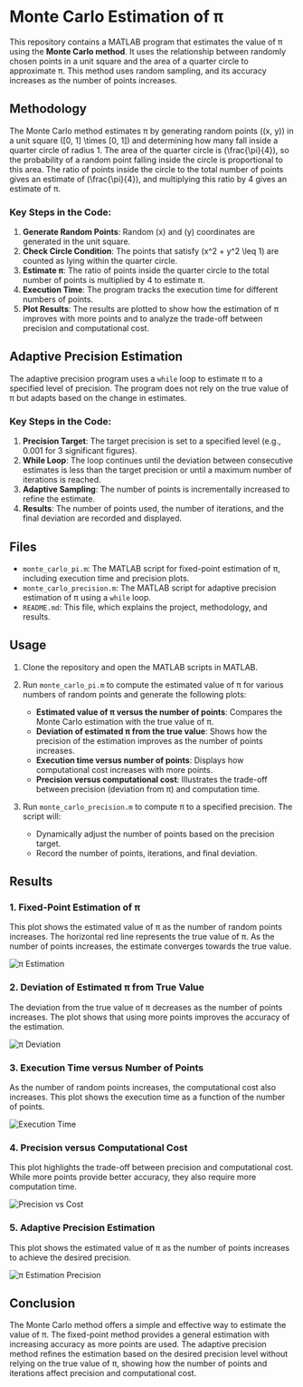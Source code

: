 # Monte Carlo Estimation of π

This repository contains a MATLAB program that estimates the value of π using the **Monte Carlo method**. It uses the relationship between randomly chosen points in a unit square and the area of a quarter circle to approximate π. This method uses random sampling, and its accuracy increases as the number of points increases.

## Methodology

The Monte Carlo method estimates π by generating random points \((x, y)\) in a unit square \([0, 1] \times [0, 1]\) and determining how many fall inside a quarter circle of radius 1. The area of the quarter circle is \(\frac{\pi}{4}\), so the probability of a random point falling inside the circle is proportional to this area. The ratio of points inside the circle to the total number of points gives an estimate of \(\frac{\pi}{4}\), and multiplying this ratio by 4 gives an estimate of π.

### Key Steps in the Code:
1. **Generate Random Points**: Random \(x\) and \(y\) coordinates are generated in the unit square.
2. **Check Circle Condition**: The points that satisfy \(x^2 + y^2 \leq 1\) are counted as lying within the quarter circle.
3. **Estimate π**: The ratio of points inside the quarter circle to the total number of points is multiplied by 4 to estimate π.
4. **Execution Time**: The program tracks the execution time for different numbers of points.
5. **Plot Results**: The results are plotted to show how the estimation of π improves with more points and to analyze the trade-off between precision and computational cost.

## Adaptive Precision Estimation

The adaptive precision program uses a `while` loop to estimate π to a specified level of precision. The program does not rely on the true value of π but adapts based on the change in estimates.

### Key Steps in the Code:
1. **Precision Target**: The target precision is set to a specified level (e.g., 0.001 for 3 significant figures).
2. **While Loop**: The loop continues until the deviation between consecutive estimates is less than the target precision or until a maximum number of iterations is reached.
3. **Adaptive Sampling**: The number of points is incrementally increased to refine the estimate.
4. **Results**: The number of points used, the number of iterations, and the final deviation are recorded and displayed.

## Files
- `monte_carlo_pi.m`: The MATLAB script for fixed-point estimation of π, including execution time and precision plots.
- `monte_carlo_precision.m`: The MATLAB script for adaptive precision estimation of π using a `while` loop.
- `README.md`: This file, which explains the project, methodology, and results.

## Usage
1. Clone the repository and open the MATLAB scripts in MATLAB.
2. Run `monte_carlo_pi.m` to compute the estimated value of π for various numbers of random points and generate the following plots:
   - **Estimated value of π versus the number of points**: Compares the Monte Carlo estimation with the true value of π.
   - **Deviation of estimated π from the true value**: Shows how the precision of the estimation improves as the number of points increases.
   - **Execution time versus number of points**: Displays how computational cost increases with more points.
   - **Precision versus computational cost**: Illustrates the trade-off between precision (deviation from π) and computation time.

3. Run `monte_carlo_precision.m` to compute π to a specified precision. The script will:
   - Dynamically adjust the number of points based on the precision target.
   - Record the number of points, iterations, and final deviation.

## Results

### 1. Fixed-Point Estimation of π
This plot shows the estimated value of π as the number of random points increases. The horizontal red line represents the true value of π. As the number of points increases, the estimate converges towards the true value.

![π Estimation](./pi_estimation_plot.png)

### 2. Deviation of Estimated π from True Value
The deviation from the true value of π decreases as the number of points increases. The plot shows that using more points improves the accuracy of the estimation.

![π Deviation](./pi_deviation_plot.png)

### 3. Execution Time versus Number of Points
As the number of random points increases, the computational cost also increases. This plot shows the execution time as a function of the number of points.

![Execution Time](./execution_time_plot.png)

### 4. Precision versus Computational Cost
This plot highlights the trade-off between precision and computational cost. While more points provide better accuracy, they also require more computation time.

![Precision vs Cost](./precision_vs_cost_plot.png)

### 5. Adaptive Precision Estimation
This plot shows the estimated value of π as the number of points increases to achieve the desired precision.

![π Estimation Precision](./pi_estimation_precision_plot.png)

## Conclusion
The Monte Carlo method offers a simple and effective way to estimate the value of π. The fixed-point method provides a general estimation with increasing accuracy as more points are used. The adaptive precision method refines the estimation based on the desired precision level without relying on the true value of π, showing how the number of points and iterations affect precision and computational cost.